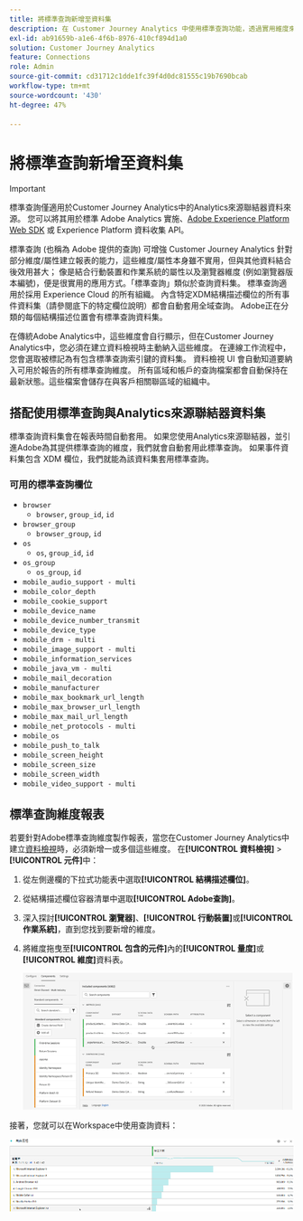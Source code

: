 ```yaml
---
title: 將標準查詢新增至資料集
description: 在 Customer Journey Analytics 中使用標準查詢功能，透過實用維度來增強報表。
exl-id: ab91659b-a1e6-4f6b-8976-410cf894d1a0
solution: Customer Journey Analytics
feature: Connections
role: Admin
source-git-commit: cd31712c1dde1fc39f4d0dc81555c19b7690bcab
workflow-type: tm+mt
source-wordcount: '430'
ht-degree: 47%

---
```


# 將標準查詢新增至資料集

>[!IMPORTANT]
>
>標準查詢僅適用於Customer Journey Analytics中的Analytics來源聯結器資料來源。 您可以將其用於標準 Adobe Analytics 實施、[Adobe Experience Platform Web SDK](https://experienceleague.adobe.com/docs/experience-platform/edge/home.html) 或 Experience Platform 資料收集 API。
>

標準查詢 (也稱為 Adobe 提供的查詢) 可增強 Customer Journey Analytics 針對部分維度/屬性建立報表的能力，這些維度/屬性本身雖不實用，但與其他資料結合後效用甚大； 像是結合行動裝置和作業系統的屬性以及瀏覽器維度 (例如瀏覽器版本編號)，便是很實用的應用方式。「標準查詢」類似於查詢資料集。 標準查詢適用於採用 Experience Cloud 的所有組織。 內含特定XDM結構描述欄位的所有事件資料集（請參閱底下的特定欄位說明）都會自動套用全域查詢。 Adobe正在分類的每個結構描述位置會有標準查詢資料集。

在傳統Adobe Analytics中，這些維度會自行顯示，但在Customer Journey Analytics中，您必須在建立資料檢視時主動納入這些維度。 在連線工作流程中，您會選取被標記為有包含標準查詢索引鍵的資料集。 資料檢視 UI 會自動知道要納入可用於報告的所有標準查詢維度。 所有區域和帳戶的查詢檔案都會自動保持在最新狀態。這些檔案會儲存在與客戶相關聯區域的組織中。

## 搭配使用標準查詢與Analytics來源聯結器資料集

標準查詢資料集會在報表時間自動套用。 如果您使用Analytics來源聯結器，並引進Adobe為其提供標準查詢的維度，我們就會自動套用此標準查詢。 如果事件資料集包含 XDM 欄位，我們就能為該資料集套用標準查詢。

<!--
### Specific IDs that need to be populated

The following IDs need to be populated in the specific XDM mixins for this functionality to work:

* Environment Details Mixin – device/typeID value populated - Must match Device Atlas IDs and will populate device data.
* Adobe Analytics ExperienceEvent Template Mixin or Adobe Analytics ExperienceEvent Full Extension Mixin with analytics/environment/browserIDStr and analytics/environment/operatingSystemIDStr. Both must match the Adobe IDs and  populate browser and OS data, respectively.

You need these mixins with the three IDs populated (device/typeID, environment/browserIDStr, and environment/operatingSystemIDStr). The lookup dimensions will then be pulled automatically by Customer Journey Analytics and will be available in the Data View.

The catch here is that they can only populate those IDs today if they have a direct relationship with Device Atlas. They are Device Atlas IDs, and they provide an API to allow a customer to look them up. This is a significant hurdle, and we may just want to take the reference to this capability out of the product documentation until we have a productized way to expose the Device Atlas ID lookup functionality.
-->

### 可用的標準查詢欄位

* `browser`
   * `browser`, `group_id`, `id`
* `browser_group`
   * `browser_group`, `id`
* `os`
   * `os`, `group_id`, `id`
* `os_group`
   * `os_group`, `id`
* `mobile_audio_support - multi`
* `mobile_color_depth`
* `mobile_cookie_support`
* `mobile_device_name`
* `mobile_device_number_transmit`
* `mobile_device_type`
* `mobile_drm - multi`
* `mobile_image_support - multi`
* `mobile_information_services`
* `mobile_java_vm - multi`
* `mobile_mail_decoration`
* `mobile_manufacturer`
* `mobile_max_bookmark_url_length`
* `mobile_max_browser_url_length`
* `mobile_max_mail_url_length`
* `mobile_net_protocols - multi`
* `mobile_os`
* `mobile_push_to_talk`
* `mobile_screen_height`
* `mobile_screen_size`
* `mobile_screen_width`
* `mobile_video_support - multi`

## 標準查詢維度報表

若要針對Adobe標準查詢維度製作報表，當您在Customer Journey Analytics中建立[資料檢視](/help/data-views/data-views.md)時，必須新增一或多個這些維度。 在&#x200B;**[!UICONTROL 資料檢視]** > **[!UICONTROL 元件]**&#x200B;中：

1. 從左側邊欄的下拉式功能表中選取&#x200B;**[!UICONTROL 結構描述欄位]**。
1. 從結構描述欄位容器清單中選取&#x200B;**[!UICONTROL Adobe查詢]**。
1. 深入探討&#x200B;**[!UICONTROL 瀏覽器]**、**[!UICONTROL 行動裝置]**&#x200B;或&#x200B;**[!UICONTROL 作業系統]**，直到您找到要新增的維度。
1. 將維度拖曳至&#x200B;**[!UICONTROL 包含的元件]**&#x200B;內的&#x200B;**[!UICONTROL 量度]**&#x200B;或&#x200B;**[!UICONTROL 維度]**&#x200B;資料表。

   ![建立顯示[新增元件]清單的資料檢視](assets/add-standard-lookup-dimension.gif)

接著，您就可以在Workspace中使用查詢資料：

![顯示資料的自由格式表格](assets/gl-reporting.png)
